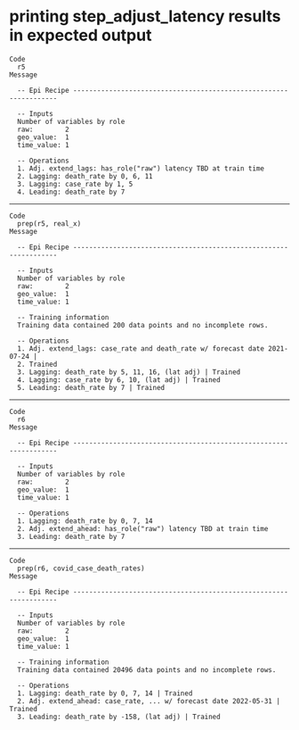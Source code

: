 # printing step_adjust_latency results in expected output

    Code
      r5
    Message
      
      -- Epi Recipe ------------------------------------------------------------------
      
      -- Inputs 
      Number of variables by role
      raw:        2
      geo_value:  1
      time_value: 1
      
      -- Operations 
      1. Adj. extend_lags: has_role("raw") latency TBD at train time
      2. Lagging: death_rate by 0, 6, 11
      3. Lagging: case_rate by 1, 5
      4. Leading: death_rate by 7

---

    Code
      prep(r5, real_x)
    Message
      
      -- Epi Recipe ------------------------------------------------------------------
      
      -- Inputs 
      Number of variables by role
      raw:        2
      geo_value:  1
      time_value: 1
      
      -- Training information 
      Training data contained 200 data points and no incomplete rows.
      
      -- Operations 
      1. Adj. extend_lags: case_rate and death_rate w/ forecast date 2021-07-24 |
      2. Trained
      3. Lagging: death_rate by 5, 11, 16, (lat adj) | Trained
      4. Lagging: case_rate by 6, 10, (lat adj) | Trained
      5. Leading: death_rate by 7 | Trained

---

    Code
      r6
    Message
      
      -- Epi Recipe ------------------------------------------------------------------
      
      -- Inputs 
      Number of variables by role
      raw:        2
      geo_value:  1
      time_value: 1
      
      -- Operations 
      1. Lagging: death_rate by 0, 7, 14
      2. Adj. extend_ahead: has_role("raw") latency TBD at train time
      3. Leading: death_rate by 7

---

    Code
      prep(r6, covid_case_death_rates)
    Message
      
      -- Epi Recipe ------------------------------------------------------------------
      
      -- Inputs 
      Number of variables by role
      raw:        2
      geo_value:  1
      time_value: 1
      
      -- Training information 
      Training data contained 20496 data points and no incomplete rows.
      
      -- Operations 
      1. Lagging: death_rate by 0, 7, 14 | Trained
      2. Adj. extend_ahead: case_rate, ... w/ forecast date 2022-05-31 | Trained
      3. Leading: death_rate by -158, (lat adj) | Trained

